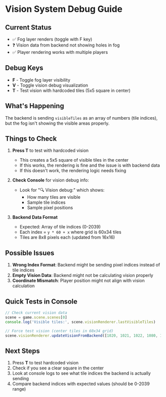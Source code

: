 # Vision System Debug Guide

## Current Status
- ✅ Fog layer renders (toggle with F key)
- ❓ Vision data from backend not showing holes in fog
- ✅ Player rendering works with multiple players

## Debug Keys
- **F** - Toggle fog layer visibility
- **V** - Toggle vision debug visualization
- **T** - Test vision with hardcoded tiles (5x5 square in center)

## What's Happening
The backend is sending `visibleTiles` as an array of numbers (tile indices), but the fog isn't showing the visible areas properly.

## Things to Check

1. **Press T** to test with hardcoded vision
   - This creates a 5x5 square of visible tiles in the center
   - If this works, the rendering is fine and the issue is with backend data
   - If this doesn't work, the rendering logic needs fixing

2. **Check Console** for vision debug info:
   - Look for "🔍 Vision debug:" which shows:
     - How many tiles are visible
     - Sample tile indices
     - Sample pixel positions

3. **Backend Data Format**
   - Expected: Array of tile indices (0-2039)
   - Each index = `y * 60 + x` where grid is 60x34 tiles
   - Tiles are 8x8 pixels each (updated from 16x16)

## Possible Issues

1. **Wrong Index Format**: Backend might be sending pixel indices instead of tile indices
2. **Empty Vision Data**: Backend might not be calculating vision properly
3. **Coordinate Mismatch**: Player position might not align with vision calculation

## Quick Tests in Console
```javascript
// Check current vision data
scene = game.scene.scenes[0]
console.log('Visible tiles:', scene.visionRenderer.lastVisibleTiles)

// Force test vision (center tiles in 60x34 grid)
scene.visionRenderer.updateVisionFromBackend([1020, 1021, 1022, 1080, 1081, 1082])
```

## Next Steps
1. Press **T** to test hardcoded vision
2. Check if you see a clear square in the center
3. Look at console logs to see what tile indices the backend is actually sending
4. Compare backend indices with expected values (should be 0-2039 range) 